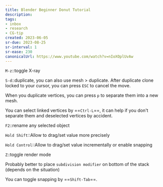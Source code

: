 ```yaml
---
title: Blender Beginner Donut Tutorial
description:
tags:
- inbox
- research
- CG-tip
created: 2023-06-05
sr-due: 2023-08-25
sr-interval: 1
sr-ease: 230
canonicalUrl: https://www.youtube.com/watch?v=nIoXOplUvAw
---
```


`M-z`::toggle X-ray

`S-d`::duplicate, you can also use mesh > duplicate. After duplicate clone
locked to your cursor, you can press `ESC` to cancel the move.

When you duplicate vertices, you can press `p` to separate them into a new mesh.

You can select linked vertices by ==`Ctrl-L`==, it can help if you don't separate
them and deselected vertices by accident.

`F2`::rename any selected object

`Hold Shift`::Allow to drag/set value more precisely

`Hold Control`::Allow to drag/set value incrementally or enable snapping

`Z`::toggle render mode

Probably better to place `subdivision modifier` on bottom of the stack (depends on the situation)

You can toggle snapping by ==`Shift-Tab`==.
